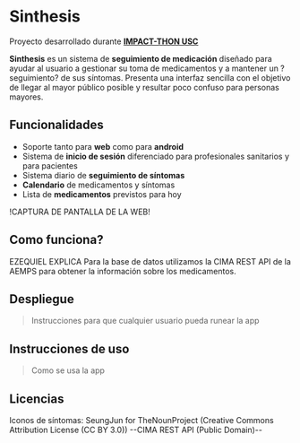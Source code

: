 # Sinthesis
Proyecto desarrollado durante **[IMPACT-THON USC](https://pasoinfousc.com/hackathon.html)**

**Sinthesis** es un sistema de **seguimiento de medicación** diseñado para ayudar al usuario a gestionar su toma de medicamentos y a mantener un ?seguimiento? de sus síntomas. 
Presenta una interfaz sencilla con el objetivo de llegar al mayor público posible y resultar poco confuso para personas mayores.

## Funcionalidades
+ Soporte tanto para **web** como para **android**
+ Sistema de **inicio de sesión** diferenciado para profesionales sanitarios y para pacientes
+ Sistema diario de **seguimiento de síntomas**
+ **Calendario** de medicamentos y síntomas
+ Lista de **medicamentos** previstos para hoy

!CAPTURA DE PANTALLA DE LA WEB!

## Como funciona?
EZEQUIEL EXPLICA
Para la base de datos utilizamos la CIMA REST API de la AEMPS para obtener la información sobre los medicamentos.

## Despliegue
> Instrucciones para que cualquier usuario pueda runear la app

## Instrucciones de uso
> Como se usa la app

## Licencias
Iconos de síntomas: SeungJun for TheNounProject (Creative Commons Attribution License (CC BY 3.0))
--CIMA REST API (Public Domain)--

